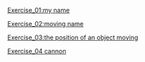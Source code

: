 [Exercise_01:my name](https://github.com/handongyue/compuation_physics_N2015301020038/blob/master/Guoxiaohan.py)

[Exercise_02:moving name](https://github.com/handongyue/compuation_physics_N2015301020038/blob/master/move.py)

[Exercise_03:the position of an object moving](https://github.com/handongyue/compuation_physics_N2015301020038/blob/master/Exercise_03%20:%20The%20position%20of%20an%20object%20moving%20.md)

[Exercise_04 cannon](https://www.zybuluo.com/mdeditor#full-reader)

